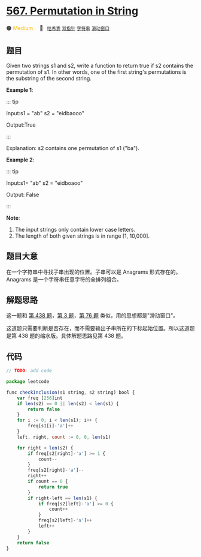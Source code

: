 # [567. Permutation in String](https://leetcode.com/problems/permutation-in-string/)

🟠 <font color=#ffb800>Medium</font>&emsp; 🔖&ensp; [`哈希表`](../solution/hash-table.md) [`双指针`](../solution/two-pointers.md) [`字符串`](../solution/string.md) [`滑动窗口`](../solution/sliding-window.md)

## 题目

Given two strings s1 and s2, write a function to return true if s2 contains the permutation of s1. In other words, one of the first string's permutations is the substring of the second string.

**Example 1**:

::: tip

Input:s1 = "ab" s2 = "eidbaooo"

Output:True

:::

Explanation: s2 contains one permutation of s1 ("ba").

**Example 2**:

::: tip

Input:s1= "ab" s2 = "eidboaoo"

Output: False

:::

**Note**:

1. The input strings only contain lower case letters.
2. The length of both given strings is in range [1, 10,000].

## 题目大意

在一个字符串中寻找子串出现的位置。子串可以是 Anagrams 形式存在的。Anagrams 是一个字符串任意字符的全排列组合。

## 解题思路

这一题和 [第 438 题](./0438.md)，[第 3 题](./0003.md)，[第 76 题](./0076.md) 类似，用的思想都是"滑动窗口"。

这道题只需要判断是否存在，而不需要输出子串所在的下标起始位置。所以这道题是第 438 题的缩水版。具体解题思路见第 438 题。

## 代码

```javascript
// TODO: add code

package leetcode

func checkInclusion(s1 string, s2 string) bool {
	var freq [256]int
	if len(s2) == 0 || len(s2) < len(s1) {
		return false
	}
	for i := 0; i < len(s1); i++ {
		freq[s1[i]-'a']++
	}
	left, right, count := 0, 0, len(s1)

	for right < len(s2) {
		if freq[s2[right]-'a'] >= 1 {
			count--
		}
		freq[s2[right]-'a']--
		right++
		if count == 0 {
			return true
		}
		if right-left == len(s1) {
			if freq[s2[left]-'a'] >= 0 {
				count++
			}
			freq[s2[left]-'a']++
			left++
		}
	}
	return false
}

```
